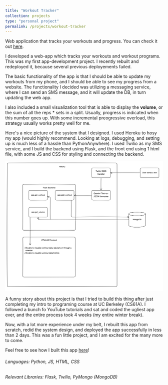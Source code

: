 ```yaml
---
title: "Workout Tracker"
collection: projects
type: "personal project"
permalink: /projects/workout-tracker
---
```

Web application that tracks your workouts and progress. You can check it out [here](https://floating-beyond-47078-ff2ad837c838.herokuapp.com).

I developed a web-app which tracks your workouts and workout programs. This was my first app-development project. I recently rebuilt and redeployed it, because several previous deployements failed. 

The basic functionality of the app is that I should be able to update my workouts from my phone, and I should be able to see my progress from a website. The functionality I decided was utilizing a messaging service, where I can send an SMS message, and it will update the DB, in turn updating the web app.

I also included a small visualization tool that is able to display the **volume**, or the sum of all the reps * sets in a split. Usually, progress is indicated when this number goes up. With some incremental preogressive overload, this strategy usually works pretty well for me.

Here's a nice picture of the system that I designed. I used Heroku to hosy my app (would highly recommend. Looking at logs, debugging, and setting up is much less of a hassle than PythonAnywhere). I used Twilio as my SMS service, and I build the backend using Flask, and the front end using 1 html file, with some JS and CSS for styling and connecting the backend.

![Workout Webapp System](workout_webapp_system.png)

A funny story about this project is that I tried to build this thing after just completing my intro to programing course at UC Berkeley (CS61A). I followed a bunch fo YouTube tutorials and sat and coded the ugliest app ever, and the entire process took 4 weeks (my entire winter break).

Now, with a lot more experience under my belt, I rebuilt this app from scratch, redid the system design, and deployed the app successfully in less than 2 days. This was a fun little project, and I am excited for the many more to come.

Feel free to see how I built this app [here](https://github.com/pranavramachandra1/workout_webapp)!


###### Languages: Python, JS, HTML, CSS
###### Relevant Libraries: Flask, Twilio, PyMongo (MongoDB)